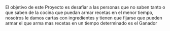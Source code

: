 El objetivo de este Proyecto es desafiar a las personas que no saben tanto o que saben de la cocina que puedan armar recetas en el menor tiempo, nosotros le damos cartas con ingredientes y tienen que fijarse que pueden armar el que arma mas recetas en un tiempo determinado es el Ganador
